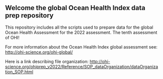 ## Welcome the global Ocean Health Index data prep repository

This repository includes all the scripts used to prepare data for the global Ocean Health Assessment
for the 2022 assessment. The tenth assessment of OHI! 

For more information about the Ocean Health Index global assessment see: http://ohi-science.org/ohi-global/

Here is a link describing file organization: http://ohi-science.org/ohiprep_v2022/Reference/SOP_dataOrganization/dataOrganization_SOP.html
